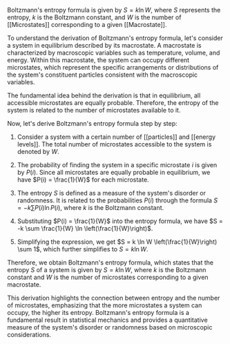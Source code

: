 
Boltzmann's entropy formula is given by $S = k \ln W$, where $S$ represents the entropy, $k$ is the Boltzmann constant, and $W$ is the number of [[Microstates]] corresponding to a given [[Macrostate]].

To understand the derivation of Boltzmann's entropy formula, let's consider a system in equilibrium described by its macrostate. A macrostate is characterized by macroscopic variables such as temperature, volume, and energy. Within this macrostate, the system can occupy different microstates, which represent the specific arrangements or distributions of the system's constituent particles consistent with the macroscopic variables.

The fundamental idea behind the derivation is that in equilibrium, all accessible microstates are equally probable. Therefore, the entropy of the system is related to the number of microstates available to it.

Now, let's derive Boltzmann's entropy formula step by step:

1. Consider a system with a certain number of [[particles]] and [[energy levels]]. The total number of microstates accessible to the system is denoted by $W$.
    
2. The probability of finding the system in a specific microstate $i$ is given by $P(i)$. Since all microstates are equally probable in equilibrium, we have $P(i) = \frac{1}{W}$ for each microstate.
    
3. The entropy $S$ is defined as a measure of the system's disorder or randomness. It is related to the probabilities $P(i)$ through the formula $S = -k \sum P(i) \ln P(i)$, where $k$ is the Boltzmann constant.
    
4. Substituting $P(i) = \frac{1}{W}$ into the entropy formula, we have $S = -k \sum \frac{1}{W} \ln \left(\frac{1}{W}\right)$.
    
5. Simplifying the expression, we get $S = k \ln W \left(\frac{1}{W}\right) \sum 1$, which further simplifies to $S = k \ln W$.
    

Therefore, we obtain Boltzmann's entropy formula, which states that the entropy $S$ of a system is given by $S = k \ln W$, where $k$ is the Boltzmann constant and $W$ is the number of microstates corresponding to a given macrostate.

This derivation highlights the connection between entropy and the number of microstates, emphasizing that the more microstates a system can occupy, the higher its entropy. Boltzmann's entropy formula is a fundamental result in statistical mechanics and provides a quantitative measure of the system's disorder or randomness based on microscopic considerations.